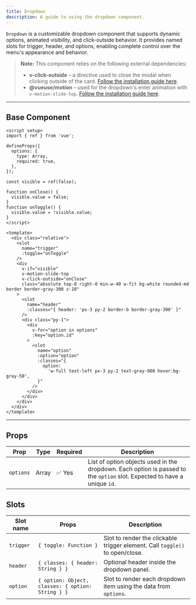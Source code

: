 ```yaml
---
title: Dropdown
description: A guide to using the dropdown component.
---
```


`Dropdown` is a customizable dropdown component that supports dynamic options, animated visibility, and click-outside behavior. It provides named slots for trigger, header, and options, enabling complete control over the menu's appearance and behavior.

> **Note:** This component relies on the following external dependencies:
> * **v-click-outside** – a directive used to close the modal when clicking outside of the card. [Follow the installation guide here](https://www.npmjs.com/package/v-click-outside).
> * **@vueuse/motion** – used for the dropdown's enter animation with `v-motion-slide-top`. [Follow the installation guide here](https://www.npmjs.com/package/v-click-outside).

---

## Base Component

```vue
<script setup>
import { ref } from 'vue';

defineProps({
  options: {
    type: Array,
    required: true,
  },
});

const visible = ref(false);

function onClose() {
  visible.value = false;
}
function onToggle() {
  visible.value = !visible.value;
}
</script>

<template>
  <div class="relative">
    <slot
      name="trigger"
      :toggle="onToggle"
    />
    <div
      v-if="visible"
      v-motion-slide-top
      v-click-outside="onClose"
      class="absolute top-8 right-0 min-w-40 w-fit bg-white rounded-md border border-gray-300 z-10"
    >
      <slot
        name="header"
        :classes="{ header: 'px-3 py-2 border-b border-gray-300' }"
      />
      <div class="py-1">
        <div
          v-for="option in options"
          :key="option.id"
        >
          <slot
            name="option"
            :option="option"
            :classes="{
              option:
                'w-full text-left px-3 py-2 text-gray-900 hover:bg-gray-50',
            }"
          />
        </div>
      </div>
    </div>
  </div>
</template>
```

---

## Props

| Prop      | Type  | Required | Description                                                                                                              |
| --------- | ----- | -------- | ------------------------------------------------------------------------------------------------------------------------ |
| `options` | Array | ✅ Yes    | List of option objects used in the dropdown. Each option is passed to the `option` slot. Expected to have a unique `id`. |

## Slots

| Slot name | Props                                             | Description                                                                  |
| --------- | ------------------------------------------------- | ---------------------------------------------------------------------------- |
| `trigger` | `{ toggle: Function }`                            | Slot to render the clickable trigger element. Call `toggle()` to open/close. |
| `header`  | `{ classes: { header: String } }`                 | Optional header inside the dropdown panel.                                   |
| `option`  | `{ option: Object, classes: { option: String } }` | Slot to render each dropdown item using the data from `options`.             |
